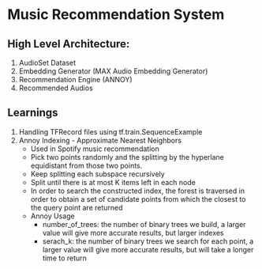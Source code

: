# Music Recommendation System

## High Level Architecture:
1. AudioSet Dataset
2. Embedding Generator (MAX Audio Embedding Generator)
3. Recommendation Engine (ANNOY)
4. Recommended Audios

## Learnings
1. Handling TFRecord files using tf.train.SequenceExample
2. Annoy Indexing - Approximate Nearest Neighbors
    - Used in Spotify music recommendation
    - Pick two points randomly and the splitting by the hyperlane equidistant from those two points.
    - Keep splitting each subspace recursively
    - Split until there is at most K items left in each node
    - In order to search the constructed index, the forest is traversed in order to obtain a set of candidate points from which the closest to the query point are returned
    - Annoy Usage
        - number_of_trees: the number of binary trees we build, a larger value will give more accurate results, but larger indexes
        - serach_k: the number of binary trees we search for each point, a larger value will give more accurate results, but will take a longer time to return
